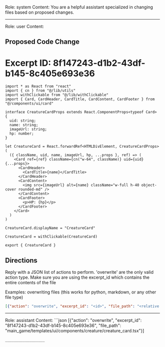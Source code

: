Role: system
Content: You are a helpful assistant specialized in changing files based on proposed changes.
__________________
Role: user
Content: 
## Proposed Code Change
# Excerpt ID: 8f147243-d1b2-43df-b145-8c405e693e36
```main_game/templates/ui/components/creature/creature_card.tsx
import * as React from "react"
import { cn } from "@/lib/utils"
import withClickable from "@/lib/withClickable"
import { Card, CardHeader, CardTitle, CardContent, CardFooter } from "@/components/ui/card"

interface CreatureCardProps extends React.ComponentProps<typeof Card> {
  uid: string;
  name: string;
  imageUrl: string;
  hp: number;
}

let CreatureCard = React.forwardRef<HTMLDivElement, CreatureCardProps>(
  ({ className, uid, name, imageUrl, hp, ...props }, ref) => (
    <Card ref={ref} className={cn("w-64", className)} uid={uid} {...props}>
      <CardHeader>
        <CardTitle>{name}</CardTitle>
      </CardHeader>
      <CardContent>
        <img src={imageUrl} alt={name} className="w-full h-40 object-cover rounded-md" />
      </CardContent>
      <CardFooter>
        <p>HP: {hp}</p>
      </CardFooter>
    </Card>
  )
)

CreatureCard.displayName = "CreatureCard"

CreatureCard = withClickable(CreatureCard)

export { CreatureCard }
```

## Directions
Reply with a JSON list of actions to perform. 'overwrite' are the only valid action type. 
Make sure you are using the excerpt_id which contains the entire contents of the file

Examples:
overwriting files (this works for python, markdown, or any other file type)
```json output_example1
[{"action": "overwrite", "excerpt_id": "<id>", "file_path": "<relative file path>"}]
```

__________________
Role: assistant
Content: ```json
[{"action": "overwrite", "excerpt_id": "8f147243-d1b2-43df-b145-8c405e693e36", "file_path": "main_game/templates/ui/components/creature/creature_card.tsx"}]
```
__________________

